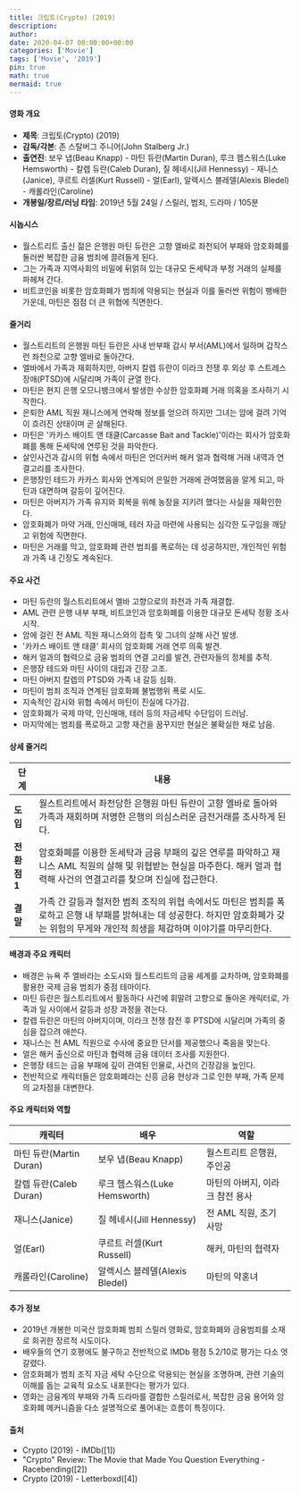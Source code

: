```yaml
---
title: 크립토(Crypto) (2019)
description: 
author: 
date: 2020-04-07 00:00:00+00:00
categories: ['Movie']
tags: ['Movie', '2019']
pin: true
math: true
mermaid: true
---
```

#### 영화 개요

- **제목**: 크립토(Crypto) (2019)  
- **감독/각본**: 존 스탈버그 주니어(John Stalberg Jr.)  
- **출연진**: 보우 냅(Beau Knapp) - 마틴 듀란(Martin Duran), 루크 헴스워스(Luke Hemsworth) - 칼렙 듀란(Caleb Duran), 질 헤네시(Jill Hennessy) - 재니스(Janice), 쿠르트 러셀(Kurt Russell) - 얼(Earl), 알렉시스 블레델(Alexis Bledel) - 캐롤라인(Caroline)  
- **개봉일/장르/러닝 타임**: 2019년 5월 24일 / 스릴러, 범죄, 드라마 / 105분  

#### 시놉시스

- 월스트리트 출신 젊은 은행원 마틴 듀란은 고향 엘바로 좌천되어 부패와 암호화폐를 둘러싼 복잡한 금융 범죄에 끌려들게 된다.  
- 그는 가족과 지역사회의 비밀에 뒤얽혀 있는 대규모 돈세탁과 부정 거래의 실체를 파헤쳐 간다.  
- 비트코인을 비롯한 암호화폐가 범죄에 악용되는 현실과 이를 둘러싼 위험이 팽배한 가운데, 마틴은 점점 더 큰 위협에 직면한다.  

#### 줄거리

- 월스트리트의 은행원 마틴 듀란은 사내 반부패 감시 부서(AML)에서 일하며 갑작스런 좌천으로 고향 엘바로 돌아간다.  
- 엘바에서 가족과 재회하지만, 아버지 칼렙 듀란이 이라크 전쟁 후 외상 후 스트레스 장애(PTSD)에 시달리며 가족이 균열 한다.  
- 마틴은 현지 은행 오므니뱅크에서 발생한 수상한 암호화폐 거래 의혹을 조사하기 시작한다.  
- 은퇴한 AML 직원 재니스에게 연락해 정보를 얻으려 하지만 그녀는 암에 걸려 기억이 흐려진 상태이며 곧 살해된다.  
- 마틴은 '카카스 배이트 앤 태클(Carcasse Bait and Tackle)'이라는 회사가 암호화폐를 통해 돈세탁에 연루된 것을 파악한다.  
- 살인사건과 감시의 위협 속에서 마틴은 언더커버 해커 얼과 협력해 거래 내역과 연결고리를 조사한다.  
- 은행장인 테드가 카카스 회사와 연계되어 은밀한 거래에 관여했음을 알게 되고, 마틴과 대면하며 갈등이 깊어진다.  
- 마틴은 아버지가 가족 유지와 회복을 위해 농장을 지키려 했다는 사실을 재확인한다.  
- 암호화폐가 마약 거래, 인신매매, 테러 자금 마련에 사용되는 심각한 도구임을 깨닫고 위험에 직면한다.  
- 마틴은 거래를 막고, 암호화폐 관련 범죄를 폭로하는 데 성공하지만, 개인적인 위험과 가족 내 긴장도 계속된다.  

#### 주요 사건

- 마틴 듀란의 월스트리트에서 엘바 고향으로의 좌천과 가족 재결합.  
- AML 관련 은행 내부 부패, 비트코인과 암호화폐를 이용한 대규모 돈세탁 정황 조사 시작.  
- 암에 걸린 전 AML 직원 재니스와의 접촉 및 그녀의 살해 사건 발생.  
- '카카스 배이트 앤 태클' 회사의 암호화폐 거래 연루 의혹 발견.  
- 해커 얼과의 협력으로 금융 범죄의 연결 고리를 발견, 관련자들의 정체를 추적.  
- 은행장 테드와 마틴 사이의 대립과 긴장 고조.  
- 마틴 아버지 칼렙의 PTSD와 가족 내 갈등 심화.  
- 마틴이 범죄 조직과 연계된 암호화폐 불법행위 폭로 시도.  
- 지속적인 감시와 위협 속에서 마틴이 진실에 다가감.  
- 암호화폐가 국제 마약, 인신매매, 테러 등의 자금세탁 수단임이 드러남.  
- 마지막에는 범죄를 폭로하고 고향 재건을 꿈꾸지만 현실은 불확실한 채로 남음.  

#### 상세 줄거리

| **단계** | **내용** |
|----------|----------|
| **도입** | 월스트리트에서 좌천당한 은행원 마틴 듀란이 고향 엘바로 돌아와 가족과 재회하며 저명한 은행의 의심스러운 금전거래를 조사하게 된다. |
| **전환점 1** | 암호화폐를 이용한 돈세탁과 금융 부패의 깊은 연루를 파악하고 재니스 AML 직원의 살해 및 위협받는 현실을 마주한다. 해커 얼과 협력해 사건의 연결고리를 찾으며 진실에 접근한다. |
| **결말** | 가족 간 갈등과 철저한 범죄 조직의 위협 속에서도 마틴은 범죄를 폭로하고 은행 내 부패를 밝혀내는 데 성공한다. 하지만 암호화폐가 갖는 위험의 무게와 개인적 희생을 체감하며 이야기를 마무리한다. |

#### 배경과 주요 캐릭터

- 배경은 뉴욕 주 엘바라는 소도시와 월스트리트의 금융 세계를 교차하며, 암호화폐를 활용한 국제 금융 범죄가 중점 테마이다.  
- 마틴 듀란은 월스트리트에서 활동하다 사건에 휘말려 고향으로 돌아온 캐릭터로, 가족과 일 사이에서 갈등과 성장 과정을 겪는다.  
- 칼렙 듀란은 마틴의 아버지이며, 이라크 전쟁 참전 후 PTSD에 시달리며 가족의 중심을 잡으려 애쓴다.  
- 재니스는 전 AML 직원으로 수사에 중요한 단서를 제공했으나 죽음을 맞는다.  
- 얼은 해커 출신으로 마틴과 협력해 금융 데이터 조사를 지원한다.  
- 은행장 테드는 금융 부패에 깊이 관여된 인물로, 사건의 긴장감을 높인다.  
- 전반적으로 캐릭터들은 암호화폐라는 신흥 금융 현상과 그로 인한 부패, 가족 문제의 교차점을 대변한다.  

#### 주요 캐릭터와 역할

| **캐릭터** | **배우** | **역할** |
|------------|----------|----------|
| 마틴 듀란(Martin Duran) | 보우 냅(Beau Knapp) | 월스트리트 은행원, 주인공 |
| 칼렙 듀란(Caleb Duran) | 루크 헴스워스(Luke Hemsworth) | 마틴의 아버지, 이라크 참전 용사 |
| 재니스(Janice) | 질 헤네시(Jill Hennessy) | 전 AML 직원, 조기 사망 |
| 얼(Earl) | 쿠르트 러셀(Kurt Russell) | 해커, 마틴의 협력자 |
| 캐롤라인(Caroline) | 알렉시스 블레델(Alexis Bledel) | 마틴의 약혼녀 |

#### 추가 정보

- 2019년 개봉한 미국산 암호화폐 범죄 스릴러 영화로, 암호화폐와 금융범죄를 소재로 희귀한 장르적 시도이다.  
- 배우들의 연기 호평에도 불구하고 전반적으로 IMDb 평점 5.2/10로 평가는 다소 엇갈렸다.  
- 암호화폐가 범죄 조직 자금 세탁 수단으로 악용되는 현실을 조명하며, 관련 기술의 이해를 돕는 교육적 요소도 내포한다는 평가가 있다.  
- 영화는 금융계의 부패와 가족 드라마를 결합한 스릴러로서, 복잡한 금융 용어와 암호화폐 메커니즘을 다소 설명적으로 풀어내는 흐름이 특징이다.  

#### 출처

- Crypto (2019) - IMDb([1])  
- "Crypto" Review: The Movie that Made You Question Everything - Racebending([2])  
- Crypto (2019) - Letterboxd([4])
